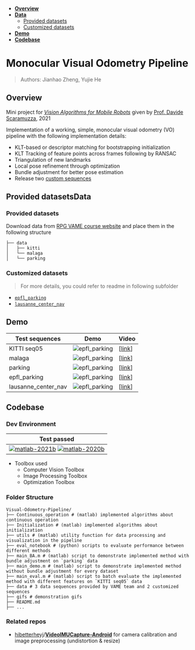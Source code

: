 - [**Overview**](#overview)
- [**Data**](#data)
  - [Provided datasets](#provided-datasets)
  - [Customized datasets](#customized-datasets)
- [**Demo**](#demo)
- [**Codebase**](#codebase)

# Monocular Visual Odometry Pipeline

> Authors: Jianhao Zheng, Yujie He

## Overview

Mini project for [*Vision Algorithms for Mobile Robots*](http://rpg.ifi.uzh.ch/teaching.html) given by [Prof. Davide Scaramuzza](http://rpg.ifi.uzh.ch/people_scaramuzza.html), 2021

Implementation of a working, simple, monocular visual odometry (VO) pipeline with the following implementation details:

- KLT-based or descriptor matching for bootstrapping initialization
- KLT Tracking of feature points across frames following by RANSAC
- Triangulation of new landmarks
- Local pose refinement through optimization
- Bundle adjustment for better pose estimation
- Release two [custom sequences](#custom-datasets)



## Provided datasetsData

### Provided datasets

Download data from [RPG VAME course website](http://rpg.ifi.uzh.ch/teaching.html) and place them in the following structure

```shell
├── data
│   ├── kitti
│   └── malaga
│   └── parking
```

### Customized datasets

> For more details, you could refer to readme in following subfolder

- [`epfl_parking`](https://github.com/Jianhao-zheng/Visual-Odometry-Pipeline/tree/master/data/epfl_parking)
- [`lausanne_center_nav`](https://github.com/Jianhao-zheng/Visual-Odometry-Pipeline/tree/master/data/lausanne_center_nav)



## Demo

| Test sequences      | Demo                                                         | Video                                                        |
| ------------------- | ----------------------------------------------- | ------------------------------------------------------------ |
| KITTI seq05         | ![epfl_parking](./gifs/kitti.gif) | [[link](https://www.youtube.com/watch?v=ByywzaIwTSM&list=PLisWEer2ynw1Ws1_km6y-xXDAIyvJ9weM&index=1)] |
| malaga              | ![epfl_parking](./gifs/malaga.gif) | [[link](https://www.youtube.com/watch?v=l-Jklm77tNg&list=PLisWEer2ynw1Ws1_km6y-xXDAIyvJ9weM&index=2)] |
| parking             | ![epfl_parking](./gifs/parking.gif) | [[link](https://www.youtube.com/watch?v=Xut0iuFSy8o&list=PLisWEer2ynw1Ws1_km6y-xXDAIyvJ9weM&index=3)] |
| epfl_parking        | ![epfl_parking](./gifs/epfl_parking.gif) | [[link](https://www.youtube.com/watch?v=eWNpX07L4_A&list=PLisWEer2ynw1Ws1_km6y-xXDAIyvJ9weM&index=4)] |
| lausanne_center_nav | ![epfl_parking](./gifs/lausanne_center_nav.gif) | [[link](https://www.youtube.com/watch?v=qSgeN7ElPik&list=PLisWEer2ynw1Ws1_km6y-xXDAIyvJ9weM&index=5)] |



## Codebase

### Dev Environment

| **Test passed**                                              |
| ------------------------------------------------------------ |
| [![matlab-2021b](https://img.shields.io/badge/matlab-2021b-yellow.svg)](https://www.mathworks.com/products/matlab.html) [![matlab-2020b](https://img.shields.io/badge/matlab-2020b-blue.svg)](https://www.mathworks.com/products/matlab.html) |

- Toolbox used
  - Computer Vision Toolbox
  - Image Processing Toolbox
  - Optimization Toolbox

### Folder Structure

```
Visual-Odometry-Pipeline/
├── Continuous_operation # (matlab) implemented algorithms about continuous operation
├── Initialization # (matlab) implemented algorithms about initialization
├── utils # (matlab) utility function for data processing and visualization in the pipeline
├── eval_notebook # (python) scripts to evaluate performance between different methods
├── main_BA.m # (matlab) script to demonstrate implemented method with bundle adjustment on `parking` data
├── main_demo.m # (matlab) script to demonstrate implemented method without bundle adjustment for every dataset
├── main_eval.m # (matlab) script to batch evaluate the implemented method with different features on `KITTI seq05` data
├── data # 3 data sequences provided by VAME team and 2 customized sequences
├── gifs # demonstration gifs
├── README.md
├── ...
```

### Related repos

- [hibetterheyj](https://github.com/hibetterheyj)/**[VideoIMUCapture-Android](https://github.com/hibetterheyj/VideoIMUCapture-Android)** for camera calibration and image preprocessing (undistortion & resize)

